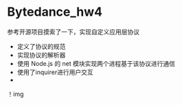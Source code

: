 # Bytedance_hw4

参考开源项目摸索了一下，实现自定义应用层协议

* 定义了协议的规范
* 实现协议的解析器
* 使用 Node.js 的 net 模块实现两个进程基于该协议进行通信
* 使用了inquirer进行用户交互
* 

！img
